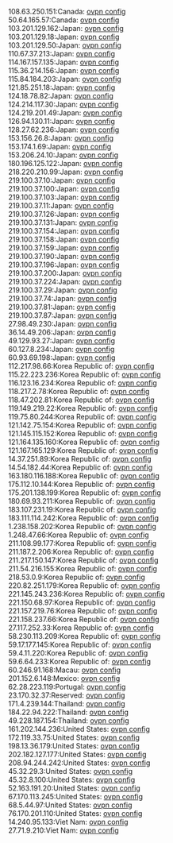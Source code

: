 108.63.250.151:Canada: [ovpn config](vpn/108_63_250_151.ovpn)  
50.64.165.57:Canada: [ovpn config](vpn/50_64_165_57.ovpn)  
103.201.129.162:Japan: [ovpn config](vpn/103_201_129_162.ovpn)  
103.201.129.18:Japan: [ovpn config](vpn/103_201_129_18.ovpn)  
103.201.129.50:Japan: [ovpn config](vpn/103_201_129_50.ovpn)  
110.67.37.213:Japan: [ovpn config](vpn/110_67_37_213.ovpn)  
114.167.157.135:Japan: [ovpn config](vpn/114_167_157_135.ovpn)  
115.36.214.156:Japan: [ovpn config](vpn/115_36_214_156.ovpn)  
115.84.184.203:Japan: [ovpn config](vpn/115_84_184_203.ovpn)  
121.85.251.18:Japan: [ovpn config](vpn/121_85_251_18.ovpn)  
124.18.78.82:Japan: [ovpn config](vpn/124_18_78_82.ovpn)  
124.214.117.30:Japan: [ovpn config](vpn/124_214_117_30.ovpn)  
124.219.201.49:Japan: [ovpn config](vpn/124_219_201_49.ovpn)  
126.94.130.11:Japan: [ovpn config](vpn/126_94_130_11.ovpn)  
128.27.62.236:Japan: [ovpn config](vpn/128_27_62_236.ovpn)  
153.156.26.8:Japan: [ovpn config](vpn/153_156_26_8.ovpn)  
153.174.1.69:Japan: [ovpn config](vpn/153_174_1_69.ovpn)  
153.206.24.10:Japan: [ovpn config](vpn/153_206_24_10.ovpn)  
180.196.125.122:Japan: [ovpn config](vpn/180_196_125_122.ovpn)  
218.220.210.99:Japan: [ovpn config](vpn/218_220_210_99.ovpn)  
219.100.37.10:Japan: [ovpn config](vpn/219_100_37_10.ovpn)  
219.100.37.100:Japan: [ovpn config](vpn/219_100_37_100.ovpn)  
219.100.37.103:Japan: [ovpn config](vpn/219_100_37_103.ovpn)  
219.100.37.11:Japan: [ovpn config](vpn/219_100_37_11.ovpn)  
219.100.37.126:Japan: [ovpn config](vpn/219_100_37_126.ovpn)  
219.100.37.131:Japan: [ovpn config](vpn/219_100_37_131.ovpn)  
219.100.37.154:Japan: [ovpn config](vpn/219_100_37_154.ovpn)  
219.100.37.158:Japan: [ovpn config](vpn/219_100_37_158.ovpn)  
219.100.37.159:Japan: [ovpn config](vpn/219_100_37_159.ovpn)  
219.100.37.190:Japan: [ovpn config](vpn/219_100_37_190.ovpn)  
219.100.37.196:Japan: [ovpn config](vpn/219_100_37_196.ovpn)  
219.100.37.200:Japan: [ovpn config](vpn/219_100_37_200.ovpn)  
219.100.37.224:Japan: [ovpn config](vpn/219_100_37_224.ovpn)  
219.100.37.29:Japan: [ovpn config](vpn/219_100_37_29.ovpn)  
219.100.37.74:Japan: [ovpn config](vpn/219_100_37_74.ovpn)  
219.100.37.81:Japan: [ovpn config](vpn/219_100_37_81.ovpn)  
219.100.37.87:Japan: [ovpn config](vpn/219_100_37_87.ovpn)  
27.98.49.230:Japan: [ovpn config](vpn/27_98_49_230.ovpn)  
36.14.49.206:Japan: [ovpn config](vpn/36_14_49_206.ovpn)  
49.129.93.27:Japan: [ovpn config](vpn/49_129_93_27.ovpn)  
60.127.8.234:Japan: [ovpn config](vpn/60_127_8_234.ovpn)  
60.93.69.198:Japan: [ovpn config](vpn/60_93_69_198.ovpn)  
112.217.98.66:Korea Republic of: [ovpn config](vpn/112_217_98_66.ovpn)  
115.22.223.236:Korea Republic of: [ovpn config](vpn/115_22_223_236.ovpn)  
116.123.16.234:Korea Republic of: [ovpn config](vpn/116_123_16_234.ovpn)  
118.217.2.78:Korea Republic of: [ovpn config](vpn/118_217_2_78.ovpn)  
118.47.202.81:Korea Republic of: [ovpn config](vpn/118_47_202_81.ovpn)  
119.149.219.22:Korea Republic of: [ovpn config](vpn/119_149_219_22.ovpn)  
119.75.80.244:Korea Republic of: [ovpn config](vpn/119_75_80_244.ovpn)  
121.142.75.154:Korea Republic of: [ovpn config](vpn/121_142_75_154.ovpn)  
121.145.115.152:Korea Republic of: [ovpn config](vpn/121_145_115_152.ovpn)  
121.164.135.160:Korea Republic of: [ovpn config](vpn/121_164_135_160.ovpn)  
121.167.165.129:Korea Republic of: [ovpn config](vpn/121_167_165_129.ovpn)  
14.37.251.89:Korea Republic of: [ovpn config](vpn/14_37_251_89.ovpn)  
14.54.182.44:Korea Republic of: [ovpn config](vpn/14_54_182_44.ovpn)  
163.180.116.188:Korea Republic of: [ovpn config](vpn/163_180_116_188.ovpn)  
175.112.10.144:Korea Republic of: [ovpn config](vpn/175_112_10_144.ovpn)  
175.201.138.199:Korea Republic of: [ovpn config](vpn/175_201_138_199.ovpn)  
180.69.93.211:Korea Republic of: [ovpn config](vpn/180_69_93_211.ovpn)  
183.107.231.19:Korea Republic of: [ovpn config](vpn/183_107_231_19.ovpn)  
183.111.114.242:Korea Republic of: [ovpn config](vpn/183_111_114_242.ovpn)  
1.238.158.202:Korea Republic of: [ovpn config](vpn/1_238_158_202.ovpn)  
1.248.47.66:Korea Republic of: [ovpn config](vpn/1_248_47_66.ovpn)  
211.108.99.177:Korea Republic of: [ovpn config](vpn/211_108_99_177.ovpn)  
211.187.2.206:Korea Republic of: [ovpn config](vpn/211_187_2_206.ovpn)  
211.217.150.147:Korea Republic of: [ovpn config](vpn/211_217_150_147.ovpn)  
211.54.216.155:Korea Republic of: [ovpn config](vpn/211_54_216_155.ovpn)  
218.53.0.9:Korea Republic of: [ovpn config](vpn/218_53_0_9.ovpn)  
220.82.251.179:Korea Republic of: [ovpn config](vpn/220_82_251_179.ovpn)  
221.145.243.236:Korea Republic of: [ovpn config](vpn/221_145_243_236.ovpn)  
221.150.68.97:Korea Republic of: [ovpn config](vpn/221_150_68_97.ovpn)  
221.157.219.76:Korea Republic of: [ovpn config](vpn/221_157_219_76.ovpn)  
221.158.237.66:Korea Republic of: [ovpn config](vpn/221_158_237_66.ovpn)  
27.117.252.33:Korea Republic of: [ovpn config](vpn/27_117_252_33.ovpn)  
58.230.113.209:Korea Republic of: [ovpn config](vpn/58_230_113_209.ovpn)  
59.17.177.145:Korea Republic of: [ovpn config](vpn/59_17_177_145.ovpn)  
59.4.11.220:Korea Republic of: [ovpn config](vpn/59_4_11_220.ovpn)  
59.6.64.233:Korea Republic of: [ovpn config](vpn/59_6_64_233.ovpn)  
60.246.91.168:Macau: [ovpn config](vpn/60_246_91_168.ovpn)  
201.152.6.148:Mexico: [ovpn config](vpn/201_152_6_148.ovpn)  
62.28.223.119:Portugal: [ovpn config](vpn/62_28_223_119.ovpn)  
23.170.32.37:Reserved: [ovpn config](vpn/23_170_32_37.ovpn)  
171.4.239.144:Thailand: [ovpn config](vpn/171_4_239_144.ovpn)  
184.22.94.222:Thailand: [ovpn config](vpn/184_22_94_222.ovpn)  
49.228.187.154:Thailand: [ovpn config](vpn/49_228_187_154.ovpn)  
161.202.144.236:United States: [ovpn config](vpn/161_202_144_236.ovpn)  
172.119.33.75:United States: [ovpn config](vpn/172_119_33_75.ovpn)  
198.13.36.179:United States: [ovpn config](vpn/198_13_36_179.ovpn)  
202.182.127.177:United States: [ovpn config](vpn/202_182_127_177.ovpn)  
208.94.244.242:United States: [ovpn config](vpn/208_94_244_242.ovpn)  
45.32.29.3:United States: [ovpn config](vpn/45_32_29_3.ovpn)  
45.32.8.100:United States: [ovpn config](vpn/45_32_8_100.ovpn)  
52.163.191.20:United States: [ovpn config](vpn/52_163_191_20.ovpn)  
67.170.113.245:United States: [ovpn config](vpn/67_170_113_245.ovpn)  
68.5.44.97:United States: [ovpn config](vpn/68_5_44_97.ovpn)  
76.170.201.110:United States: [ovpn config](vpn/76_170_201_110.ovpn)  
14.240.95.133:Viet Nam: [ovpn config](vpn/14_240_95_133.ovpn)  
27.71.9.210:Viet Nam: [ovpn config](vpn/27_71_9_210.ovpn)  
